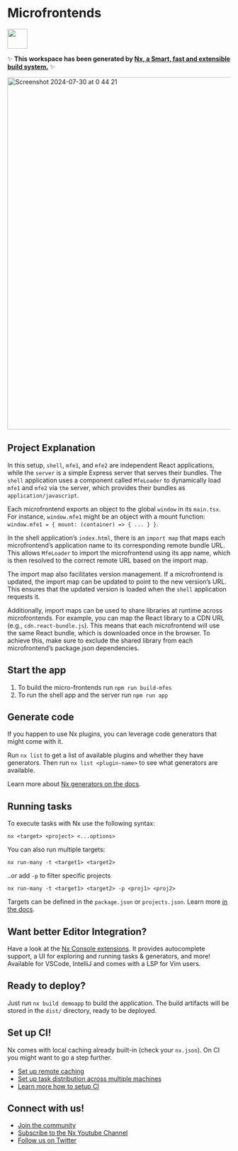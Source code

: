 # Microfrontends

<a alt="Nx logo" href="https://nx.dev" target="_blank" rel="noreferrer"><img src="https://raw.githubusercontent.com/nrwl/nx/master/images/nx-logo.png" width="45"></a>

✨ **This workspace has been generated by [Nx, a Smart, fast and extensible build system.](https://nx.dev)** ✨

<img width="796" alt="Screenshot 2024-07-30 at 0 44 21" src="https://github.com/user-attachments/assets/08c863fd-a039-4488-9622-cdf722c84d3e">

## Project Explanation

In this setup, `shell`, `mfe1`, and `mfe2` are independent React applications, while the `server` is a simple Express server that serves their bundles. The `shell` application uses a component called `MfeLoader` to dynamically load `mfe1` and `mfe2` via `the` server, which provides their bundles as `application/javascript`.

Each microfrontend exports an object to the global `window` in its `main.tsx`. For instance, `window.mfe1` might be an object with a mount function: `window.mfe1 = { mount: (container) => { ... } }`.

In the shell application’s `index.html`, there is an `import map` that maps each microfrontend’s application name to its corresponding remote bundle URL. This allows `MfeLoader` to import the microfrontend using its app name, which is then resolved to the correct remote URL based on the import map.

The import map also facilitates version management. If a microfrontend is updated, the import map can be updated to point to the new version’s URL. This ensures that the updated version is loaded when the `shell` application requests it.

Additionally, import maps can be used to share libraries at runtime across microfrontends. For example, you can map the React library to a CDN URL (e.g., `cdn.react-bundle.js`). This means that each microfrontend will use the same React bundle, which is downloaded once in the browser. To achieve this, make sure to exclude the shared library from each microfrontend’s package.json dependencies.

## Start the app

1. To build the micro-frontends run `npm run build-mfes`
2. To run the shell app and the server run `npm run app`

## Generate code

If you happen to use Nx plugins, you can leverage code generators that might come with it.

Run `nx list` to get a list of available plugins and whether they have generators. Then run `nx list <plugin-name>` to see what generators are available.

Learn more about [Nx generators on the docs](https://nx.dev/plugin-features/use-code-generators).

## Running tasks

To execute tasks with Nx use the following syntax:

```
nx <target> <project> <...options>
```

You can also run multiple targets:

```
nx run-many -t <target1> <target2>
```

..or add `-p` to filter specific projects

```
nx run-many -t <target1> <target2> -p <proj1> <proj2>
```

Targets can be defined in the `package.json` or `projects.json`. Learn more [in the docs](https://nx.dev/core-features/run-tasks).

## Want better Editor Integration?

Have a look at the [Nx Console extensions](https://nx.dev/nx-console). It provides autocomplete support, a UI for exploring and running tasks & generators, and more! Available for VSCode, IntelliJ and comes with a LSP for Vim users.

## Ready to deploy?

Just run `nx build demoapp` to build the application. The build artifacts will be stored in the `dist/` directory, ready to be deployed.

## Set up CI!

Nx comes with local caching already built-in (check your `nx.json`). On CI you might want to go a step further.

- [Set up remote caching](https://nx.dev/core-features/share-your-cache)
- [Set up task distribution across multiple machines](https://nx.dev/core-features/distribute-task-execution)
- [Learn more how to setup CI](https://nx.dev/recipes/ci)

## Connect with us!

- [Join the community](https://nx.dev/community)
- [Subscribe to the Nx Youtube Channel](https://www.youtube.com/@nxdevtools)
- [Follow us on Twitter](https://twitter.com/nxdevtools)
